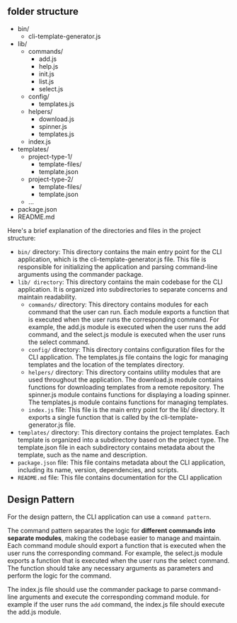 ## folder structure
- bin/
    - cli-template-generator.js
- lib/
    - commands/
        - add.js
        - help.js
        - init.js
        - list.js
        - select.js
    - config/
        - templates.js
    - helpers/
        - download.js
        - spinner.js
        - templates.js
    - index.js
- templates/
    - project-type-1/
        - template-files/
        - template.json
    - project-type-2/
        - template-files/
        - template.json
    - ...
- package.json
- README.md

Here's a brief explanation of the directories and files in the project structure:

- `bin/` directory: This directory contains the main entry point for the CLI application, which is the cli-template-generator.js file. This file is responsible for initializing the application and parsing command-line arguments using the commander package.
- `lib/ directory`: This directory contains the main codebase for the CLI application. It is organized into subdirectories to separate concerns and maintain readability.
  - `commands/` directory: This directory contains modules for each command that the user can run. Each module exports a function that is executed when the user runs the corresponding command. For example, the add.js module is executed when the user runs the add command, and the select.js module is executed when the user runs the select command.
  - `config/` directory: This directory contains configuration files for the CLI application. The templates.js file contains the logic for managing templates and the location of the templates directory.
  - `helpers/` directory: This directory contains utility modules that are used throughout the application. The download.js module contains functions for downloading templates from a remote repository. The spinner.js module contains functions for displaying a loading spinner. The templates.js module contains functions for managing templates.
  - `index.js` file: This file is the main entry point for the lib/ directory. It exports a single function that is called by the cli-template-generator.js file.
- `templates/` directory: This directory contains the project templates. Each template is organized into a subdirectory based on the project type. The template.json file in each subdirectory contains metadata about the template, such as the name and description.
- `package.json` file: This file contains metadata about the CLI application, including its name, version, dependencies, and scripts.
- `README.md` file: This file contains documentation for the CLI application

## Design Pattern
For the design pattern, the CLI application can use a `command pattern`. 

The command pattern separates the logic for **different commands into separate modules**, making the codebase easier to manage and maintain.
Each command module should export a function that is executed when the user runs the corresponding command. For example, the select.js module exports a function that is executed when the user runs the select command. The function should take any necessary arguments as parameters and perform the logic for the command.

The index.js file should use the commander package to parse command-line arguments and execute the corresponding command module. for example if the user runs the `add` command, the index.js file should execute the add.js module.






